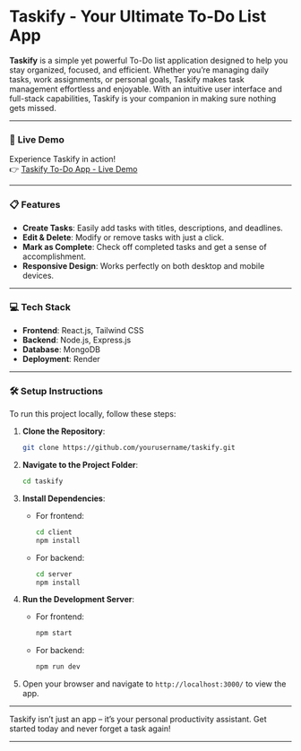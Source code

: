 # Taskify - Your Ultimate To-Do List App

**Taskify** is a simple yet powerful To-Do list application designed to help you stay organized, focused, and efficient. Whether you’re managing daily tasks, work assignments, or personal goals, Taskify makes task management effortless and enjoyable. With an intuitive user interface and full-stack capabilities, Taskify is your companion in making sure nothing gets missed.

---

### 🚀 **Live Demo**

Experience Taskify in action!  
👉 [Taskify To-Do App - Live Demo](https://taskify-todo-app-rkkh.onrender.com/)

---

### 📋 **Features**

- **Create Tasks**: Easily add tasks with titles, descriptions, and deadlines.
- **Edit & Delete**: Modify or remove tasks with just a click.
- **Mark as Complete**: Check off completed tasks and get a sense of accomplishment.
- **Responsive Design**: Works perfectly on both desktop and mobile devices.

---

### 💻 **Tech Stack**

- **Frontend**: React.js, Tailwind CSS  
- **Backend**: Node.js, Express.js  
- **Database**: MongoDB  
- **Deployment**: Render

---

### 🛠️ **Setup Instructions**

To run this project locally, follow these steps:

1. **Clone the Repository**:
   ```bash
   git clone https://github.com/yourusername/taskify.git
   ```
2. **Navigate to the Project Folder**:
   ```bash
   cd taskify
   ```
3. **Install Dependencies**:
   - For frontend:
     ```bash
     cd client
     npm install
     ```
   - For backend:
     ```bash
     cd server
     npm install
     ```
4. **Run the Development Server**:
   - For frontend:
     ```bash
     npm start
     ```
   - For backend:
     ```bash
     npm run dev
     ```

5. Open your browser and navigate to `http://localhost:3000/` to view the app.

---

Taskify isn’t just an app – it’s your personal productivity assistant. Get started today and never forget a task again!

---
